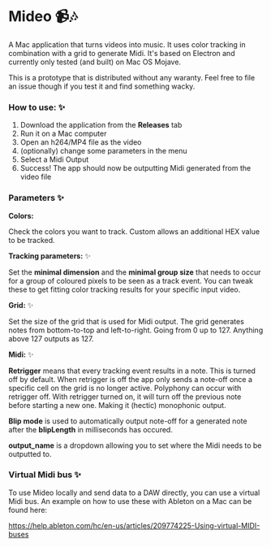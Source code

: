 # Mideo 📹🎶

A Mac application that turns videos into music. It uses color tracking in combination with a grid to generate Midi.
It's based on Electron and currently only tested (and built) on Mac OS Mojave.

This is a prototype that is distributed without any waranty. 
Feel free to file an issue though if you test it and find something wacky.
### How to use: ✨
1. Download the application from the **Releases** tab
2. Run it on a Mac computer
3. Open an h264/MP4 file as the video
4. (optionally) change some parameters in the menu
5. Select a Midi Output
6. Success! The app should now be outputting Midi generated from the video file

### Parameters ✨
**Colors:**

Check the colors you want to track. Custom allows an additional HEX value to be tracked.


**Tracking parameters:** ✨

Set the **minimal dimension** and the **minimal group size** that needs to occur for a group of coloured pixels to be seen as a track event. You can tweak these to get fitting color tracking results for your specific input video.


**Grid:** ✨

Set the size of the grid that is used for Midi output. The grid generates notes from bottom-to-top and left-to-right. Going from 0 up to 127.
Anything above 127 outputs as 127.

**Midi:** ✨

**Retrigger** means that every tracking event results in a note. This is turned off by default. When retrigger is off the app only sends a note-off once a specific cell on the grid is no longer active. Polyphony can occur with retrigger off. With retrigger turned on, it will turn off the previous note before starting a new one. Making it (hectic) monophonic output.

**Blip mode** is used to automatically output note-off for a generated note after the **blipLength** in milliseconds has occured.

**output_name** is a dropdown allowing you to set where the Midi needs to be outputted to. 


### Virtual Midi bus ✨
To use Mideo locally and send data to a DAW directly, you can use a virtual Midi bus.
An example on how to use these with Ableton on a Mac can be found here:

https://help.ableton.com/hc/en-us/articles/209774225-Using-virtual-MIDI-buses
